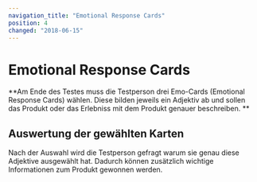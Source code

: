 ```yaml
---
navigation_title: "Emotional Response Cards"
position: 4
changed: "2018-06-15"
---
```


# Emotional Response Cards

**Am Ende des Testes muss die Testperson drei Emo-Cards (Emotional Response Cards) wählen. Diese bilden jeweils ein Adjektiv ab und sollen das Produkt oder das Erlebniss mit dem Produkt genauer beschreiben. **

## Auswertung der gewählten Karten

Nach der Auswahl wird die Testperson gefragt warum sie genau diese Adjektive ausgewählt hat. Dadurch können zusätzlich wichtige Informationen zum Produkt gewonnen werden.